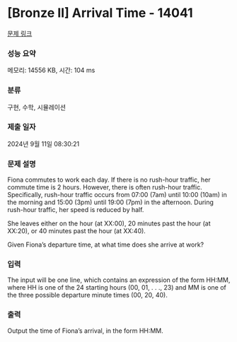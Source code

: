 # [Bronze II] Arrival Time - 14041 

[문제 링크](https://www.acmicpc.net/problem/14041) 

### 성능 요약

메모리: 14556 KB, 시간: 104 ms

### 분류

구현, 수학, 시뮬레이션

### 제출 일자

2024년 9월 11일 08:30:21

### 문제 설명

<p>Fiona commutes to work each day. If there is no rush-hour traffic, her commute time is 2 hours. However, there is often rush-hour traffic. Specifically, rush-hour traffic occurs from 07:00 (7am) until 10:00 (10am) in the morning and 15:00 (3pm) until 19:00 (7pm) in the afternoon. During rush-hour traffic, her speed is reduced by half.</p>

<p>She leaves either on the hour (at XX:00), 20 minutes past the hour (at XX:20), or 40 minutes past the hour (at XX:40).</p>

<p>Given Fiona’s departure time, at what time does she arrive at work?</p>

### 입력 

 <p>The input will be one line, which contains an expression of the form HH:MM, where HH is one of the 24 starting hours (00, 01, . . ., 23) and MM is one of the three possible departure minute times (00, 20, 40).</p>

### 출력 

 <p>Output the time of Fiona’s arrival, in the form HH:MM.</p>


